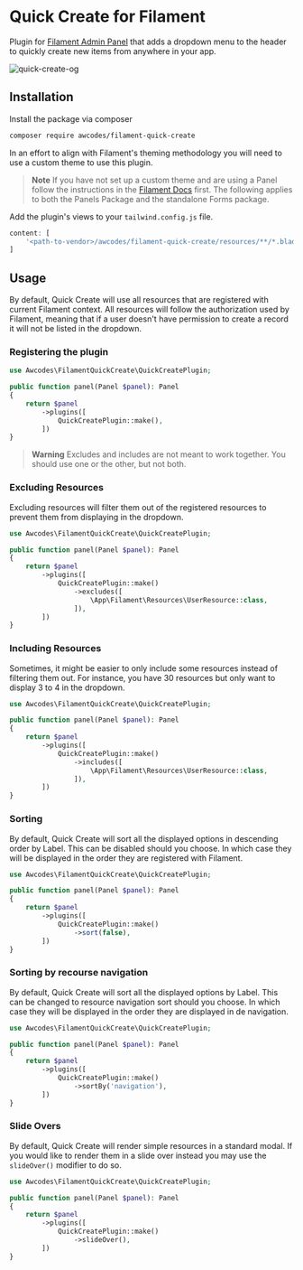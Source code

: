 # Quick Create for Filament

Plugin for [Filament Admin Panel](https://filamentphp.com) that adds a dropdown menu to the header to quickly create new items from anywhere in your app.

![quick-create-og](https://res.cloudinary.com/aw-codes/image/upload/w_1200,f_auto,q_auto/plugins/quick-create/awcodes-quick-create.jpg)

## Installation

Install the package via composer

```bash
composer require awcodes/filament-quick-create
```

In an effort to align with Filament's theming methodology you will need to use a custom theme to use this plugin.

> **Note**
> If you have not set up a custom theme and are using a Panel follow the instructions in the [Filament Docs](https://filamentphp.com/docs/3.x/panels/themes#creating-a-custom-theme) first. The following applies to both the Panels Package and the standalone Forms package.

Add the plugin's views to your `tailwind.config.js` file.

```js
content: [
    '<path-to-vendor>/awcodes/filament-quick-create/resources/**/*.blade.php',
]
```

## Usage

By default, Quick Create will use all resources that are registered with current Filament context. All resources will follow the authorization used by Filament, meaning that if a user doesn't have permission to create a record it will not be listed in the dropdown.

### Registering the plugin

```php
use Awcodes\FilamentQuickCreate\QuickCreatePlugin;

public function panel(Panel $panel): Panel
{
    return $panel
        ->plugins([
            QuickCreatePlugin::make(),
        ])
}
```

> **Warning**
> Excludes and includes are not meant to work together. You should use one or the other, but not both.

### Excluding Resources

Excluding resources will filter them out of the registered resources to prevent them from displaying in the dropdown.

```php
use Awcodes\FilamentQuickCreate\QuickCreatePlugin;

public function panel(Panel $panel): Panel
{
    return $panel
        ->plugins([
            QuickCreatePlugin::make()
                ->excludes([
                    \App\Filament\Resources\UserResource::class,
                ]),
        ])
}
```

### Including Resources

Sometimes, it might be easier to only include some resources instead of filtering them out. For instance, you have 30 resources but only want to display 3 to 4 in the dropdown.

```php
use Awcodes\FilamentQuickCreate\QuickCreatePlugin;

public function panel(Panel $panel): Panel
{
    return $panel
        ->plugins([
            QuickCreatePlugin::make()
                ->includes([
                    \App\Filament\Resources\UserResource::class,
                ]),
        ])
}
```

### Sorting

By default, Quick Create will sort all the displayed options in descending order by Label. This can be disabled should you choose. In which case they will be displayed in the order they are registered with Filament.

```php
use Awcodes\FilamentQuickCreate\QuickCreatePlugin;

public function panel(Panel $panel): Panel
{
    return $panel
        ->plugins([
            QuickCreatePlugin::make()
                ->sort(false),
        ])
}
```

### Sorting by recourse navigation

By default, Quick Create will sort all the displayed options by Label. This can be changed to resource navigation sort should you choose. In which case they will be displayed in the order they are displayed in de navigation.

```php
use Awcodes\FilamentQuickCreate\QuickCreatePlugin;

public function panel(Panel $panel): Panel
{
    return $panel
        ->plugins([
            QuickCreatePlugin::make()
                ->sortBy('navigation'),
        ])
}
```

### Slide Overs

By default, Quick Create will render simple resources in a standard modal. If you would like to render them in a slide over instead you may use the `slideOver()` modifier to do so.

```php
use Awcodes\FilamentQuickCreate\QuickCreatePlugin;

public function panel(Panel $panel): Panel
{
    return $panel
        ->plugins([
            QuickCreatePlugin::make()
                ->slideOver(),
        ])
}
```

